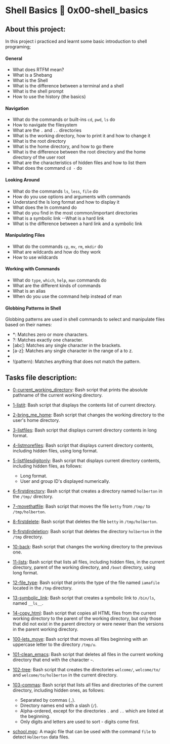 # Shell Basics :page_with_curl: 0x00-shell_basics
## About this project:
In this project i practiced and learnt some basic introduction to shell programing;
#### General
- What does RTFM mean?
- What is a Shebang
- What is the Shell
- What is the difference between a terminal and a shell
- What is the shell prompt
- How to use the history (the basics)
#### Navigation
- What do the commands or built-ins `cd`, `pwd`, `ls` do
- How to navigate the filesystem
- What are the `.` and `..` directories
- What is the working directory, how to print it and how to change it
- What is the root directory
- What is the home directory, and how to go there
- What is the difference between the root directory and the home directory of the user root
- What are the characteristics of hidden files and how to list them
- What does the command `cd -` do
#### Looking Around
- What do the commands `ls`, `less`, `file` do
- How do you use options and arguments with commands
- Understand the ls long format and how to display it
- What does the ln command do
- What do you find in the most common/important directories
- What is a symbolic link
--What is a hard link
- What is the difference between a hard link and a symbolic link
#### Manipulating Files
- What do the commands `cp`, `mv`, `rm`, `mkdir` do
- What are wildcards and how do they work
- How to use wildcards
#### Working with Commands
- What do `type`, `which`, `help`, `man` commands do
- What are the different kinds of commands
- What is an alias
- When do you use the command help instead of man
#### Globbing Patterns in Shell
Globbing patterns are used in shell commands to select and manipulate files based on their names:
- *: Matches zero or more characters.
- ?: Matches exactly one character.
- [abc]: Matches any single character in the brackets.
- [a-z]: Matches any single character in the range of a to z.
- [^abc]: Matches any single character NOT in the brackets.
- !(pattern): Matches anything that does not match the pattern.

## Tasks file description:
  * [0-current_working_directory](./0-current_working_directory): Bash script that
  prints the absolute pathname of the current working directory.

  * [1-listit](./1-listit): Bash script that displays the contents list of current directory.

  * [2-bring_me_home](./2-bring_me_home): Bash script that changes the working directory to the
  user's home directory.

  * [3-listfiles](./3-listfiles): Bash script that displays current directory contents in
  long format.

  * [4-listmorefiles](./4-listmorefiles): Bash script that displays current directory contents,
  including hidden files, using long format.

  * [5-listfilesdigitonly](./5-listfilesdigitonly): Bash script that displays current directory
  contents, including hidden files, as follows:
    * Long format.
    * User and group ID's displayed numerically.
    
  * [6-firstdirectory](./6-firstdirectory): Bash script that creates a directory named `holberton`
  in the `/tmp/` directory.

  * [7-movethatfile](./7-movethatfile): Bash script that moves the file `betty` from `/tmp/` to
  `/tmp/holberton`.
  
  * [8-firstdelete](./8-firstdelete): Bash script that deletes the file `betty` in `/tmp/holberton`.

  * [9-firstdirdeletion](./9-firstdirdeletion): Bash script that deletes the directory `holberton`
  in the `/tmp` directory.

  * [10-back](./10-back): Bash script that changes the working directory to the previous one.

  * [11-lists](./11-lists): Bash script that lists all files, including hidden files, in the
  current directory, parent of the working directory, and `/boot` directory, using long format.

  * [12-file_type](./12-file_type): Bash script that prints the type of the file named
  `iamafile` located in the `/tmp` directory.

  * [13-symbolic_link](./13-symbolic_link): Bash script that creates a symbolic link to `/bin/ls`,
  named `__ls__`.

  * [14-copy_html](./14-copy_html): Bash script that copies all HTML files from the current
  working directory to the parent of the working directory, but only those that
  did not exist in the parent directory or were newer than the versions in the parent working directory.

  * [100-lets_move](./100-lets_move): Bash script that moves all files beginning with an uppercase
  letter to the directory `/tmp/u`.

  * [101-clean_emacs](./101-clean_emacs): Bash script that deletes all files in the current working
  directory that end with the character `~`.

  * [102-tree](./102-tree): Bash script that creates the directories `welcome/`,
  `welcome/to/` and `welcome/to/holberton` in the current directory.

  * [103-commas](./103-commas): Bash script that lists all files and directories of the current
  directory, including hidden ones, as follows:
    * Separated by commas (`,`).
    * Directory names end with a slash (`/`).
    * Alpha-ordered, except for the directories `.` and `..` which are listed at the beginning.
    * Only digits and letters are used to sort - digits come first.

  * [school.mgc](./school.mgc): A magic file that can be used with the command `file` to
  detect `Holberton` data files.

